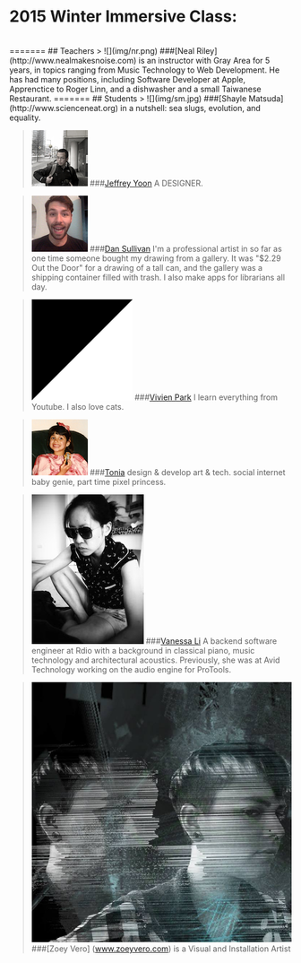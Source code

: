 # 2015 Winter Immersive Class:
<br>
=======
## Teachers
> ![](img/nr.png)
###[Neal Riley](http://www.nealmakesnoise.com) is an instructor with Gray Area for 5 years, in topics ranging from Music Technology to Web Development.  He has had many positions, including Software Developer at Apple, Apprenctice to Roger Linn, and a dishwasher and a small Taiwanese Restaurant.
=======
## Students
> ![](img/sm.jpg)
###[Shayle Matsuda](http://www.scienceneat.org) in a nutshell: sea slugs, evolution, and equality.  

> ![](img/jy.jpg)
###[Jeffrey Yoon](https://www.flickr.com/photos/7258294@N06/)
A DESIGNER.

> ![](img/ds.png)
###[Dan Sullivan](https://github.com/dullivan)
I'm a professional artist in so far as one time someone bought my drawing from a gallery. It was "$2.29 Out the Door" for a drawing of a tall can, and the gallery was a shipping container filled with trash. I also make apps for librarians all day.

> ![](img/vp.gif)
###[Vivien Park](http://gravitymax.wordpress.com)
I learn everything from Youtube. I also love cats.

> ![](img/tonia.png)
###[Tonia](http://konversation.us)
design & develop art & tech. social internet baby genie, part time pixel princess.

> ![](img/vl.jpg)
###[Vanessa Li](https://github.com/devanessa) 
A backend software engineer at Rdio with a background in classical piano, music technology and architectural acoustics. Previously, she was at Avid Technology working on the audio engine for ProTools.

> ![](img/zv.jpg)
###[Zoey Vero] (www.zoeyvero.com) is a Visual and Installation Artist
<br />

